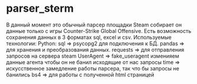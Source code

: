 # parser_sterm
В данный момент это обычный парсер площадки Steam собирает он данные только с игры Counter-Strike Global Offensive.
Есть возможность сохранения данных в 3 форматах sql, excel и csv.
Используемые технологии:
Python:
sql       => psycopg2 для подключения к БД.
pandas    => для хранения и преобразования данных.
requests  => для отправления запросов на сервера steam
UserAgent => fake_useragent изменияем данные агента чтобы он не банил исходящие от нас запросы
time      => искусственное замедление работы парсера, так что бы запросы не банились
bs4       => для работы с полученной html страницей
